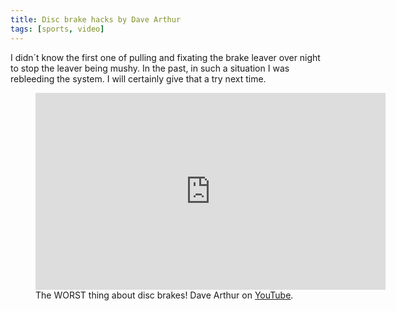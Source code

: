 ```yaml
---
title: Disc brake hacks by Dave Arthur
tags: [sports, video]
---
```

I didn´t know the first one of pulling and fixating the brake leaver over night to stop the leaver being mushy. In the past, in such a situation I was rebleeding the system. I will certainly give that a try next time.

<figure>
<iframe width="560" height="315" src="https://www.youtube.com/embed/c2i3cNzBzpg" title="YouTube video player" frameborder="0" allow="accelerometer; autoplay; clipboard-write; encrypted-media; gyroscope; picture-in-picture" allowfullscreen></iframe>
<figcaption>The WORST thing about disc brakes! Dave Arthur on <a href="https://youtu.be/c2i3cNzBzpg">YouTube</a>.</figcaption>
</figure>